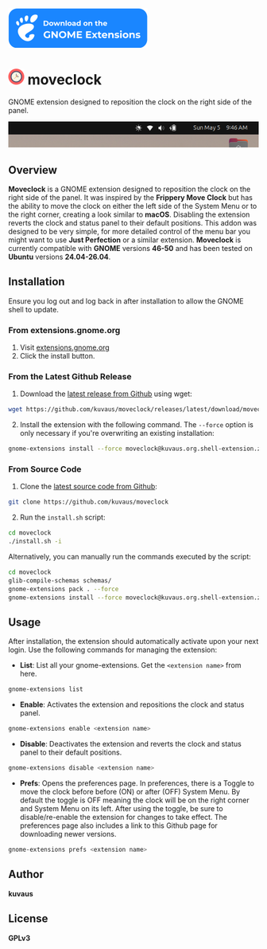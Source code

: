 [![Download on the GNOME Extensions](./resources/gnome.svg)](https://extensions.gnome.org/extension/6949/moveclock/)

# <img alt="Clock icon" src="./resources/clock.svg" width="32" /> moveclock

GNOME extension designed to reposition the clock on the right side of the panel.

![Screenshot](./resources/screenshot.png)
## Overview

**Moveclock** is a GNOME extension designed to reposition the clock on the right side of the panel. It was inspired by the **Frippery Move Clock** but has the ability to move the clock on either the left side of the System Menu or to the right corner, creating a look similar to **macOS**. Disabling the extension reverts the clock and status panel to their default positions. This addon was designed to be very simple, for more detailed control of the menu bar you might want to use **Just Perfection** or a similar extension. **Moveclock** is currently compatible with **GNOME** versions **46-50** and has been tested on **Ubuntu** versions **24.04-26.04**.


## Installation

Ensure you log out and log back in after installation to allow the GNOME shell to update.

### From extensions.gnome.org

1. Visit [extensions.gnome.org](https://extensions.gnome.org/extension/6949/moveclock/)
2. Click the install button.

### From the Latest Github Release

1. Download the [latest release from Github](https://github.com/kuvaus/moveclock/releases/latest/download/moveclock@kuvaus.org.shell-extension.zip) using wget:

```bash
wget https://github.com/kuvaus/moveclock/releases/latest/download/moveclock@kuvaus.org.shell-extension.zip
```

2. Install the extension with the following command. The `--force` option is only necessary if you're overwriting an existing installation:

```bash
gnome-extensions install --force moveclock@kuvaus.org.shell-extension.zip
```

### From Source Code

1. Clone the [latest source code from Github](https://github.com/kuvaus/moveclock):

```bash
git clone https://github.com/kuvaus/moveclock
```

2. Run the `install.sh` script:

```bash
cd moveclock
./install.sh -i
```

Alternatively, you can manually run the commands executed by the script:

```bash
cd moveclock
glib-compile-schemas schemas/
gnome-extensions pack . --force
gnome-extensions install --force moveclock@kuvaus.org.shell-extension.zip
```

## Usage

After installation, the extension should automatically activate upon your next login. Use the following commands for managing the extension:

- **List**: List all your gnome-extensions. Get the `<extension name>` from here.

```bash
gnome-extensions list
```

- **Enable**: Activates the extension and repositions the clock and status panel.

```bash
gnome-extensions enable <extension name>
```

- **Disable**: Deactivates the extension and reverts the clock and status panel to their default positions.

```bash
gnome-extensions disable <extension name>
```

- **Prefs**: Opens the preferences page. In preferences, there is a Toggle to move the clock before before (ON) or after (OFF) System Menu. By default the toggle is OFF meaning the clock will be on the right corner and System Menu on its left. After using the toggle, be sure to disable/re-enable the extension for changes to take effect. The preferences page also includes a link to this Github page for downloading newer versions.

```bash
gnome-extensions prefs <extension name>
```

## Author

**kuvaus**

## License

**GPLv3**
